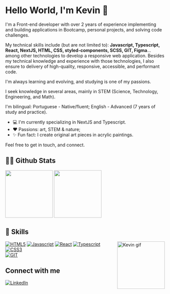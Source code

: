 # Hello World, I'm Kevin 👋

I'm a Front-end developer with over 2 years of experience implementing and building applications in Bootcamp, personal projects, and solving code challenges.

My technical skills include (but are not limited to): **Javascript, Typescript, React, NextJS, HTML, CSS, styled-components, SCSS, GIT, Figma**... among other technologies to develop a responsive web application.
Besides my technical knowledge and experience with those technologies, I also ensure to delivery of high-quality, responsive, accessible, and performant code.

I'm always learning and evolving, and studying is one of my passions.

I seek knowledge in several areas, mainly in STEM (Science, Technology, Engineering, and Math).

I'm bilingual:
Portuguese - Native/fluent;
English - Advanced (7 years of study and practice).

- 💻 I'm currently specializing in NextJS and Typescript.
- ❤️ Passions: art, STEM & nature;
- ✨ Fun fact: I create original art pieces in acrylic paintings.

Feel free to get in touch, and connect.

## 🐱‍💻 Github Stats
<div>
  <a href="https://github.com/kevinCubas">
  <img height="150em" src="https://github-readme-stats.vercel.app/api?username=kevinCubas&show_icons=true&theme=midnight-purple&include_all_commits=true&count_private=true&hide=stars"/></a>
  <a href="https://github.com/kevinCubas">
  <img height="150em" src="https://github-readme-stats.vercel.app/api/top-langs/?username=kevinCubas&layout=compact&langs_count=7&theme=midnight-purple"/>
   </a>  
</div>

## 🚀 Skills
<div>
  <a href="https://github.com/kevinCubas">
    <img alt="Kevin gif" src="https://cdn.discordapp.com/attachments/986395839897419776/986777975443828746/Kevin-gif.gif" height="150em" align="right"/>  
  </a>
  <a href="https://github.com/kevinCubas"><img src="https://img.shields.io/badge/HTML5-E34F26?style=for-the-badge&logo=html5&logoColor=white" alt="HTML5"/></a>
  <a href="https://github.com/kevinCubas"><img src="https://img.shields.io/badge/JavaScript-323330?style=for-the-badge&logo=javascript&logoColor=F7DF1E" alt="Javascript" /></a>
  <a href="https://github.com/kevinCubas"><img src="https://img.shields.io/badge/React-20232A?style=for-the-badge&logo=react&logoColor=61DAFB" alt="React"/></a>
  <a href="https://github.com/kevinCubas"><img src="https://img.shields.io/badge/TypeScript-007ACC?style=for-the-badge&logo=typescript&logoColor=white" alt="Typescript"/></a>
  <br />
  <a href="https://github.com/kevinCubas"><img src="https://img.shields.io/badge/CSS3-1572B6?style=for-the-badge&logo=css3&logoColor=white" alt="CSS3"/></a>
  <a href="https://github.com/kevinCubas"><img src="https://img.shields.io/badge/styled--components-DB7093?style=for-the-badge&logo=styled-components&logoColor=white" alt=""styled-components /></a>
  <br />
  <a href="https://github.com/kevinCubas"><img src="https://img.shields.io/badge/Git-E34F26?style=for-the-badge&logo=git&logoColor=white" alt="GIT"/></a>
</div>

## Connect with me

<a href="https://www.linkedin.com/in/kevincubas/?locale=en_US"><img src="https://img.shields.io/badge/LinkedIn-0077B5?style=for-the-badge&logo=linkedin&logoColor=white" alt="LinkedIn"/></a>
